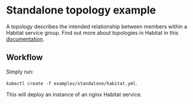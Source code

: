 # Standalone topology example

A topology describes the intended relationship between members within a Habitat service group. Find out more about topologies in Habitat in this [documentation](https://www.habitat.sh/docs/run-packages-topologies/).


## Workflow

Simply run:

  `kubectl create -f examples/standalone/habitat.yml`.

This will deploy an instance of an nginx Habitat service.

